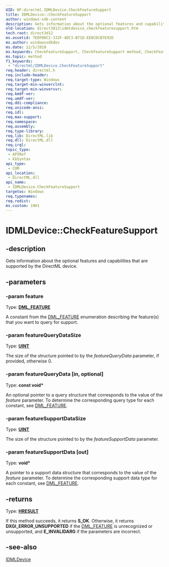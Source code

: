 ```yaml
---
UID: NF:directml.IDMLDevice.CheckFeatureSupport
title: IDMLDevice::CheckFeatureSupport
author: windows-sdk-content
description: Gets information about the optional features and capabilities that are supported by the DirectML device.
old-location: direct3d12\idmldevice_checkfeaturesupport.htm
tech.root: direct3d12
ms.assetid: 7EDF00C2-332F-4DC3-B71D-EE8CDCB7E92D
ms.author: windowssdkdev
ms.date: 12/5/2018
ms.keywords: CheckFeatureSupport, CheckFeatureSupport method, CheckFeatureSupport method,IDMLDevice interface, IDMLDevice interface,CheckFeatureSupport method, IDMLDevice.CheckFeatureSupport, IDMLDevice::CheckFeatureSupport, direct3d12.idmldevice_checkfeaturesupport, directml/IDMLDevice::CheckFeatureSupport
ms.topic: method
f1_keywords: 
 - "directml/IDMLDevice.CheckFeatureSupport"
req.header: directml.h
req.include-header: 
req.target-type: Windows
req.target-min-winverclnt: 
req.target-min-winversvr: 
req.kmdf-ver: 
req.umdf-ver: 
req.ddi-compliance: 
req.unicode-ansi: 
req.idl: 
req.max-support: 
req.namespace: 
req.assembly: 
req.type-library: 
req.lib: DirectML.lib
req.dll: DirectML.dll
req.irql: 
topic_type:
 - APIRef
 - kbSyntax
api_type:
 - COM
api_location:
 - DirectML.dll
api_name:
 - IDMLDevice.CheckFeatureSupport
targetos: Windows
req.typenames: 
req.redist: 
ms.custom: 19H1
---
```


# IDMLDevice::CheckFeatureSupport


## -description






Gets information about the optional features and capabilities that are supported by the DirectML device.


## -parameters




### -param feature

Type: [**DML_FEATURE**](/windows/desktop/api/directml/ne-directml-dml_feature)

A constant from the [DML_FEATURE](/windows/desktop/api/directml/ne-directml-dml_feature) enumeration describing the feature(s) that you want to query for support.


### -param featureQueryDataSize

Type: [**UINT**](/windows/desktop/winprog/windows-data-types)

The size of the structure pointed to by the <i>featureQueryData</i> parameter, if provided, otherwise 0.


### -param featureQueryData [in, optional]

Type: <b>const void*</b>

An optional pointer to a query structure that corresponds to the value of the <i>feature</i> parameter. To determine the corresponding query type for each constant, see [DML_FEATURE](/windows/desktop/api/directml/ne-directml-dml_feature).


### -param featureSupportDataSize

Type: [**UINT**](/windows/desktop/winprog/windows-data-types)

The size of the structure pointed to by the <i>featureSupportData</i> parameter.


### -param featureSupportData [out]

Type: <b>void*</b>

A pointer to a support data structure that corresponds to the value of the <i>feature</i> parameter. To determine the corresponding support data type for each constant, see [DML_FEATURE](/windows/desktop/api/directml/ne-directml-dml_feature).


## -returns



Type: [**HRESULT**](/windows/desktop/winprog/windows-data-types)

If this method succeeds, it returns **S_OK**. Otherwise, it returns **DXGI_ERROR_UNSUPPORTED** if the [DML_FEATURE](/windows/desktop/api/directml/ne-directml-dml_feature) is unrecognized or unsupported, and **E_INVALIDARG** if the parameters are incorrect.




## -see-also




[IDMLDevice](/windows/desktop/api/directml/nn-directml-idmldevice)
 

 

